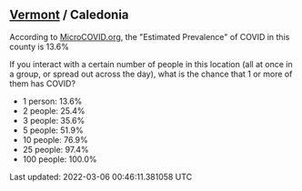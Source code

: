 
## [Vermont](/united-states/vermont) / Caledonia

According to [MicroCOVID.org](http://microcovid.org),
the "Estimated Prevalence" of COVID in this county is 13.6%

If you interact with a certain number of people in this location
(all at once in a group, or spread out across the day), what is the chance that
1 or more of them has COVID?

- 1 person: 13.6%
- 2 people: 25.4%
- 3 people: 35.6%
- 5 people: 51.9%
- 10 people: 76.9%
- 25 people: 97.4%
- 100 people: 100.0%

Last updated: 2022-03-06 00:46:11.381058 UTC
